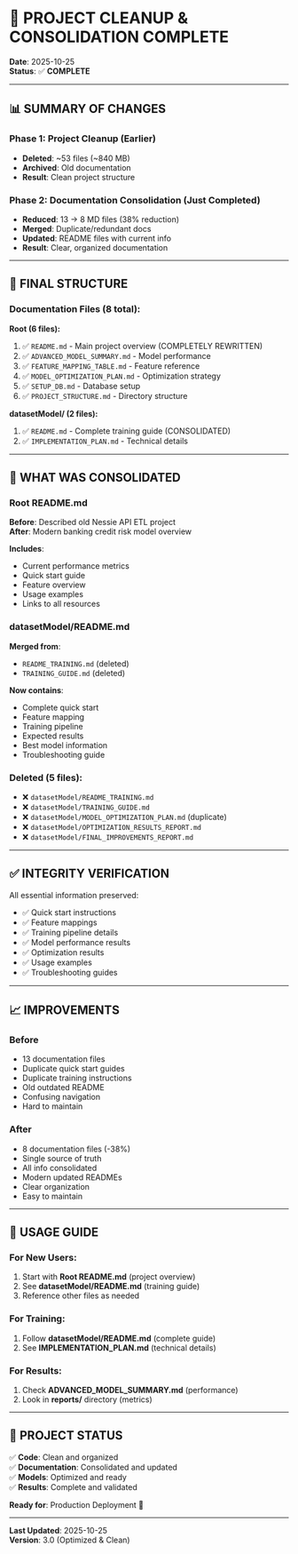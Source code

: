 # 🎉 PROJECT CLEANUP & CONSOLIDATION COMPLETE

**Date**: 2025-10-25  
**Status**: ✅ **COMPLETE**

---

## 📊 **SUMMARY OF CHANGES**

### Phase 1: Project Cleanup (Earlier)
- **Deleted**: ~53 files (~840 MB)
- **Archived**: Old documentation
- **Result**: Clean project structure

### Phase 2: Documentation Consolidation (Just Completed)
- **Reduced**: 13 → 8 MD files (38% reduction)
- **Merged**: Duplicate/redundant docs
- **Updated**: README files with current info
- **Result**: Clear, organized documentation

---

## 📁 **FINAL STRUCTURE**

### Documentation Files (8 total):

**Root (6 files):**
1. ✅ `README.md` - Main project overview (COMPLETELY REWRITTEN)
2. ✅ `ADVANCED_MODEL_SUMMARY.md` - Model performance
3. ✅ `FEATURE_MAPPING_TABLE.md` - Feature reference
4. ✅ `MODEL_OPTIMIZATION_PLAN.md` - Optimization strategy
5. ✅ `SETUP_DB.md` - Database setup
6. ✅ `PROJECT_STRUCTURE.md` - Directory structure

**datasetModel/ (2 files):**
1. ✅ `README.md` - Complete training guide (CONSOLIDATED)
2. ✅ `IMPLEMENTATION_PLAN.md` - Technical details

---

## 🔄 **WHAT WAS CONSOLIDATED**

### Root README.md
**Before**: Described old Nessie API ETL project  
**After**: Modern banking credit risk model overview

**Includes**:
- Current performance metrics
- Quick start guide
- Feature overview
- Usage examples
- Links to all resources

### datasetModel/README.md
**Merged from**:
- `README_TRAINING.md` (deleted)
- `TRAINING_GUIDE.md` (deleted)

**Now contains**:
- Complete quick start
- Feature mapping
- Training pipeline
- Expected results
- Best model information
- Troubleshooting guide

### Deleted (5 files):
- ❌ `datasetModel/README_TRAINING.md`
- ❌ `datasetModel/TRAINING_GUIDE.md`
- ❌ `datasetModel/MODEL_OPTIMIZATION_PLAN.md` (duplicate)
- ❌ `datasetModel/OPTIMIZATION_RESULTS_REPORT.md`
- ❌ `datasetModel/FINAL_IMPROVEMENTS_REPORT.md`

---

## ✅ **INTEGRITY VERIFICATION**

All essential information preserved:
- ✅ Quick start instructions
- ✅ Feature mappings
- ✅ Training pipeline details
- ✅ Model performance results
- ✅ Optimization results
- ✅ Usage examples
- ✅ Troubleshooting guides

---

## 📈 **IMPROVEMENTS**

### Before
- 13 documentation files
- Duplicate quick start guides
- Duplicate training instructions
- Old outdated README
- Confusing navigation
- Hard to maintain

### After
- 8 documentation files (-38%)
- Single source of truth
- All info consolidated
- Modern updated READMEs
- Clear organization
- Easy to maintain

---

## 🎯 **USAGE GUIDE**

### For New Users:
1. Start with **Root README.md** (project overview)
2. See **datasetModel/README.md** (training guide)
3. Reference other files as needed

### For Training:
1. Follow **datasetModel/README.md** (complete guide)
2. See **IMPLEMENTATION_PLAN.md** (technical details)

### For Results:
1. Check **ADVANCED_MODEL_SUMMARY.md** (performance)
2. Look in **reports/** directory (metrics)

---

## 🚀 **PROJECT STATUS**

✅ **Code**: Clean and organized  
✅ **Documentation**: Consolidated and updated  
✅ **Models**: Optimized and ready  
✅ **Results**: Complete and validated

**Ready for**: Production Deployment 🚀

---

**Last Updated**: 2025-10-25  
**Version**: 3.0 (Optimized & Clean)
